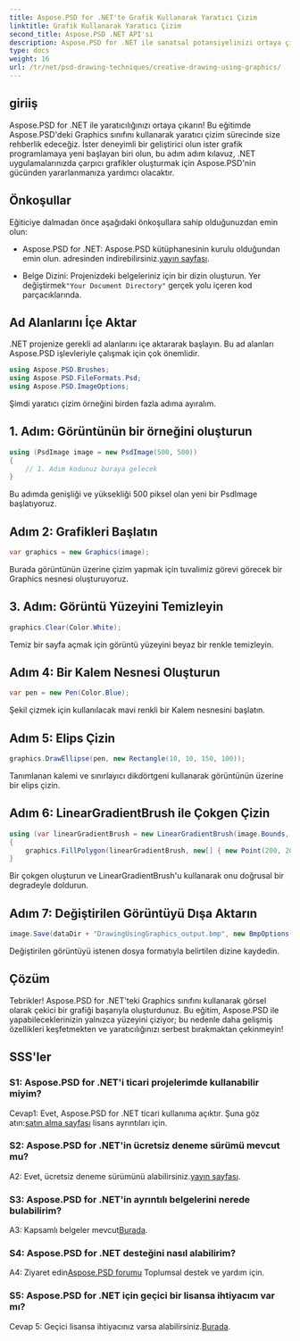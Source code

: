 ```yaml
---
title: Aspose.PSD for .NET'te Grafik Kullanarak Yaratıcı Çizim
linktitle: Grafik Kullanarak Yaratıcı Çizim
second_title: Aspose.PSD .NET API'si
description: Aspose.PSD for .NET ile sanatsal potansiyelinizi ortaya çıkarın! Grafikleri kullanarak yaratıcı çizim yapmak için eğitimimizi takip edin.
type: docs
weight: 16
url: /tr/net/psd-drawing-techniques/creative-drawing-using-graphics/
---
```

## giriiş

Aspose.PSD for .NET ile yaratıcılığınızı ortaya çıkarın! Bu eğitimde Aspose.PSD'deki Graphics sınıfını kullanarak yaratıcı çizim sürecinde size rehberlik edeceğiz. İster deneyimli bir geliştirici olun ister grafik programlamaya yeni başlayan biri olun, bu adım adım kılavuz, .NET uygulamalarınızda çarpıcı grafikler oluşturmak için Aspose.PSD'nin gücünden yararlanmanıza yardımcı olacaktır.

## Önkoşullar

Eğiticiye dalmadan önce aşağıdaki önkoşullara sahip olduğunuzdan emin olun:

-  Aspose.PSD for .NET: Aspose.PSD kütüphanesinin kurulu olduğundan emin olun. adresinden indirebilirsiniz.[yayın sayfası](https://releases.aspose.com/psd/net/).

-  Belge Dizini: Projenizdeki belgeleriniz için bir dizin oluşturun. Yer değiştirmek`"Your Document Directory"` gerçek yolu içeren kod parçacıklarında.

## Ad Alanlarını İçe Aktar

.NET projenize gerekli ad alanlarını içe aktararak başlayın. Bu ad alanları Aspose.PSD işlevleriyle çalışmak için çok önemlidir.

```csharp
using Aspose.PSD.Brushes;
using Aspose.PSD.FileFormats.Psd;
using Aspose.PSD.ImageOptions;
```

Şimdi yaratıcı çizim örneğini birden fazla adıma ayıralım.

## 1. Adım: Görüntünün bir örneğini oluşturun

```csharp
using (PsdImage image = new PsdImage(500, 500))
{
    // 1. Adım kodunuz buraya gelecek
}
```

Bu adımda genişliği ve yüksekliği 500 piksel olan yeni bir PsdImage başlatıyoruz.

## Adım 2: Grafikleri Başlatın

```csharp
var graphics = new Graphics(image);
```

Burada görüntünün üzerine çizim yapmak için tuvalimiz görevi görecek bir Graphics nesnesi oluşturuyoruz.

## 3. Adım: Görüntü Yüzeyini Temizleyin

```csharp
graphics.Clear(Color.White);
```

Temiz bir sayfa açmak için görüntü yüzeyini beyaz bir renkle temizleyin.

## Adım 4: Bir Kalem Nesnesi Oluşturun

```csharp
var pen = new Pen(Color.Blue);
```

Şekil çizmek için kullanılacak mavi renkli bir Kalem nesnesini başlatın.

## Adım 5: Elips Çizin

```csharp
graphics.DrawEllipse(pen, new Rectangle(10, 10, 150, 100));
```

Tanımlanan kalemi ve sınırlayıcı dikdörtgeni kullanarak görüntünün üzerine bir elips çizin.

## Adım 6: LinearGradientBrush ile Çokgen Çizin

```csharp
using (var linearGradientBrush = new LinearGradientBrush(image.Bounds, Color.Red, Color.White, 45f))
{
    graphics.FillPolygon(linearGradientBrush, new[] { new Point(200, 200), new Point(400, 200), new Point(250, 350) });
}
```

Bir çokgen oluşturun ve LinearGradientBrush'u kullanarak onu doğrusal bir degradeyle doldurun.

## Adım 7: Değiştirilen Görüntüyü Dışa Aktarın

```csharp
image.Save(dataDir + "DrawingUsingGraphics_output.bmp", new BmpOptions());
```

Değiştirilen görüntüyü istenen dosya formatıyla belirtilen dizine kaydedin.

## Çözüm

Tebrikler! Aspose.PSD for .NET'teki Graphics sınıfını kullanarak görsel olarak çekici bir grafiği başarıyla oluşturdunuz. Bu eğitim, Aspose.PSD ile yapabileceklerinizin yalnızca yüzeyini çiziyor; bu nedenle daha gelişmiş özellikleri keşfetmekten ve yaratıcılığınızı serbest bırakmaktan çekinmeyin!

## SSS'ler

### S1: Aspose.PSD for .NET'i ticari projelerimde kullanabilir miyim?

Cevap1: Evet, Aspose.PSD for .NET ticari kullanıma açıktır. Şuna göz atın:[satın alma sayfası](https://purchase.aspose.com/buy) lisans ayrıntıları için.

### S2: Aspose.PSD for .NET'in ücretsiz deneme sürümü mevcut mu?

 A2: Evet, ücretsiz deneme sürümünü alabilirsiniz.[yayın sayfası](https://releases.aspose.com/).

### S3: Aspose.PSD for .NET'in ayrıntılı belgelerini nerede bulabilirim?

 A3: Kapsamlı belgeler mevcut[Burada](https://reference.aspose.com/psd/net/).

### S4: Aspose.PSD for .NET desteğini nasıl alabilirim?

 A4: Ziyaret edin[Aspose.PSD forumu](https://forum.aspose.com/c/psd/34) Toplumsal destek ve yardım için.

### S5: Aspose.PSD for .NET için geçici bir lisansa ihtiyacım var mı?

 Cevap 5: Geçici lisansa ihtiyacınız varsa alabilirsiniz.[Burada](https://purchase.aspose.com/temporary-license/).
